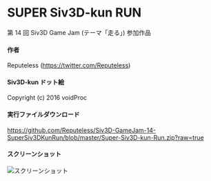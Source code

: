 # SUPER Siv3D-kun RUN
第 14 回 Siv3D Game Jam (テーマ「走る」) 参加作品

#### 作者  
Reputeless (https://twitter.com/Reputeless)

#### Siv3D-kun ドット絵
Copyright (c) 2016 voidProc

#### 実行ファイルダウンロード
https://github.com/Reputeless/Siv3D-GameJam-14-SuperSiv3DKunRun/blob/master/Super-Siv3D-kun-Run.zip?raw=true

#### スクリーンショット
![スクリーンショット](ss.gif "スクリーンショット")
